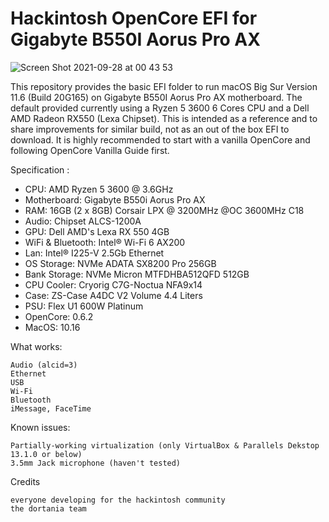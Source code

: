 # Hackintosh OpenCore EFI for Gigabyte B550I Aorus Pro AX

![Screen Shot 2021-09-28 at 00 43 53](https://user-images.githubusercontent.com/28827754/134966538-90e1a201-1905-43a6-b78c-37412ee273d1.png)

This repository provides the basic EFI folder to run macOS Big Sur Version 11.6 (Build 20G165) on Gigabyte B550I Aorus Pro AX motherboard. The default provided currently using a Ryzen 5 3600 6 Cores CPU and a Dell AMD Radeon RX550 (Lexa Chipset). This is intended as a reference and to share improvements for similar build, not as an out of the box EFI to download.
It is highly recommended to start with a vanilla OpenCore and following OpenCore Vanilla Guide first.

Specification :
- CPU: AMD Ryzen 5 3600 @ 3.6GHz
- Motherboard:	Gigabyte B550i Aorus Pro AX
- RAM: 16GB (2 x 8GB) Corsair LPX @ 3200MHz @OC 3600MHz C18
- Audio: Chipset	ALCS-1200A
- GPU: Dell AMD's Lexa RX 550 4GB
- WiFi & Bluetooth:	Intel® Wi-Fi 6 AX200
- Lan: Intel® I225-V 2.5Gb Ethernet
- OS Storage:	NVMe ADATA SX8200 Pro 256GB
- Bank Storage:	NVMe Micron MTFDHBA512QFD 512GB
- CPU Cooler:	Cryorig C7G-Noctua NFA9x14
- Case:	ZS-Case A4DC V2 Volume 4.4 Liters
- PSU: Flex U1 600W Platinum
- OpenCore: 0.6.2
- MacOS: 10.16

What works:

    Audio (alcid=3)
    Ethernet
    USB
    Wi-Fi
    Bluetooth
    iMessage, FaceTime

Known issues:

    Partially-working virtualization (only VirtualBox & Parallels Dekstop 13.1.0 or below)
    3.5mm Jack microphone (haven't tested)

Credits

    everyone developing for the hackintosh community
    the dortania team
